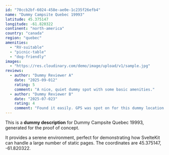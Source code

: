```yaml
---
id: "70ccb2bf-6024-458e-ae0e-1c235f26efb4"
name: "Dummy Campsite Quebec 19993"
latitude: 45.375147
longitude: -61.820322
continent: "north-america"
country: "canada"
region: "quebec"
amenities:
  - "RV-suitable"
  - "picnic-table"
  - "dog-friendly"
images:
  - "https://res.cloudinary.com/demo/image/upload/v1/sample.jpg"
reviews:
  - author: "Dummy Reviewer A"
    date: "2025-09-012"
    rating: 5
    comment: "A nice, quiet dummy spot with some basic amenities."
  - author: "Dummy Reviewer B"
    date: "2025-07-023"
    rating: 4
    comment: "Found it easily. GPS was spot on for this dummy location."
---
```


This is a **dummy description** for Dummy Campsite Quebec 19993, generated for the proof of concept.

It provides a serene environment, perfect for demonstrating how SvelteKit can handle a large number of static pages. The coordinates are 45.375147, -61.820322.
